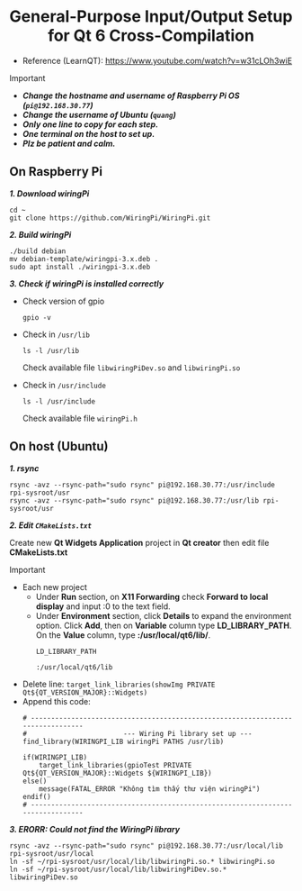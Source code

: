 <h1 align="center">General-Purpose Input/Output Setup for Qt 6 Cross-Compilation</h1>

- Reference (LearnQT): https://www.youtube.com/watch?v=w31cLOh3wiE
> [!IMPORTANT]
> * ***Change the hostname and username of Raspberry Pi OS (`pi@192.168.30.77`)***
> * ***Change the username of Ubuntu (`quang`)***
> * ***Only one line to copy for each step.***
> * ***One terminal on the host to set up.***
> * ***Plz be patient and calm.***
## On Raspberry Pi
***1. Download wiringPi***
```
cd ~
git clone https://github.com/WiringPi/WiringPi.git
```

***2. Build wiringPi***
```
./build debian
mv debian-template/wiringpi-3.x.deb .
sudo apt install ./wiringpi-3.x.deb
```

***3. Check if wiringPi is installed correctly***
* Check version of gpio
    ```
    gpio -v 
    ```

* Check in `/usr/lib`
    ```
    ls -l /usr/lib
    ```
    Check available file `libwiringPiDev.so` and `libwiringPi.so`
* Check in `/usr/include`
    ```
    ls -l /usr/include
    ```
    Check available file `wiringPi.h`
## On host (Ubuntu)
***1. rsync***
```
rsync -avz --rsync-path="sudo rsync" pi@192.168.30.77:/usr/include rpi-sysroot/usr
rsync -avz --rsync-path="sudo rsync" pi@192.168.30.77:/usr/lib rpi-sysroot/usr 
```
***2. Edit `CMakeLists.txt`*** 

Create new **Qt Widgets Application** project in **Qt creator** then edit file **CMakeLists.txt** 
> [!IMPORTANT]
> * Each new project
>     * Under **Run** section, on **X11 Forwarding** check **Forward to local display** and input :0 to the text field. 
>     * Under **Environment** section, click **Details** to expand the environment option. Click **Add**, then on **Variable** column type **LD_LIBRARY_PATH**. On the **Value** column, type **:/usr/local/qt6/lib/**.
>       ```
>       LD_LIBRARY_PATH
>       ```
>       ```
>       :/usr/local/qt6/lib
>        ```


* Delete line: `target_link_libraries(showImg PRIVATE Qt${QT_VERSION_MAJOR}::Widgets)` 
* Append this code:
    ```
    # --------------------------------------------------------------------------------
    #              			 --- Wiring Pi library set up ---
    find_library(WIRINGPI_LIB wiringPi PATHS /usr/lib)

    if(WIRINGPI_LIB)
        target_link_libraries(gpioTest PRIVATE Qt${QT_VERSION_MAJOR}::Widgets ${WIRINGPI_LIB})
    else()
        message(FATAL_ERROR "Không tìm thấy thư viện wiringPi")
    endif()
    # --------------------------------------------------------------------------------
    ```
***3. ERORR: Could not find the WiringPi library*** 
```
rsync -avz --rsync-path="sudo rsync" pi@192.168.30.77:/usr/local/lib rpi-sysroot/usr/local 
ln -sf ~/rpi-sysroot/usr/local/lib/libwiringPi.so.* libwiringPi.so
ln -sf ~/rpi-sysroot/usr/local/lib/libwiringPiDev.so.* libwiringPiDev.so
```
